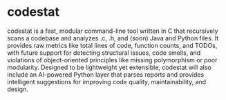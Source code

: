 # codestat
codestat is a fast, modular command-line tool written in C that recursively scans a codebase and analyzes .c, .h, and (soon) Java and Python files. It provides raw metrics like total lines of code, function counts, and TODOs, with future support for detecting structural issues, code smells, and violations of object-oriented principles like missing polymorphism or poor modularity. Designed to be lightweight yet extensible, codestat will also include an AI-powered Python layer that parses reports and provides intelligent suggestions for improving code quality, maintainability, and design.
